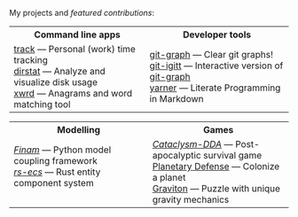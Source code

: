 My projects and *featured contributions*:

<table>
  <tr>
    <th width="500px">Command line apps</th>
    <th width="500px">Developer tools</th>
  </tr>
  <tr>
    <td>
          <a href="https://github.com/mlange-42/track">track</a> &mdash; 
          Personal (work) time tracking<br/>
          <a href="https://github.com/mlange-42/dirstat">dirstat</a> &mdash; 
          Analyze and visualize disk usage <br/>
          <a href="https://github.com/mlange-42/xwrd">xwrd</a> &mdash; 
          Anagrams and word matching tool
    </td>
    <td>
          <a href="https://github.com/mlange-42/git-graph">git-graph</a> &mdash; 
          Clear git graphs!<br/>
          <a href="https://github.com/mlange-42/git-igitt">git-igitt</a> &mdash; 
          Interactive version of <a href="https://github.com/mlange-42/git-graph">git-graph</a><br/>
          <a href="https://github.com/mlange-42/yarner">yarner</a> &mdash; 
          Literate Programming in Markdown
    </td>
  </tr>
</table>

<table>
  <tr>
    <th width="500px">Modelling</th>
    <th width="500px">Games</th>
  </tr>
  <tr>
    <td>
          <a href="https://github.com/finam-ufz/finam"><i>Finam</i></a> &mdash; 
          Python model coupling framework<br/>
          <a href="https://github.com/adamreichold/rs-ecs"><i>rs-ecs</i></a> &mdash; 
          Rust entity component system<br/><br/>
    </td>
    <td>
          <a href="https://github.com/CleverRaven/Cataclysm-DDA"><i>Cataclysm-DDA</i></a> &mdash; 
          Post-apocalyptic survival game<br/>
          <a href="https://github.com/mlange-42/planetary-defense">Planetary Defense</a> &mdash; 
          Colonize a planet<br/>
          <a href="https://github.com/mlange-42/Graviton">Graviton</a> &mdash; 
          Puzzle with unique gravity mechanics
    </td>
  </tr>
</table>
